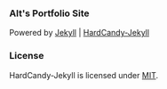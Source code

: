### Alt's Portfolio Site

Powered by <a href="https://jekyllrb.com">Jekyll</a> | <a href="https://github.com/xukimseven/HardCandy-Jekyll">HardCandy-Jekyll</a></span>

### License

HardCandy-Jekyll is licensed under [MIT](https://github.com/xukimseven/HardCandy-Jekyll/blob/master/LICENSE).
